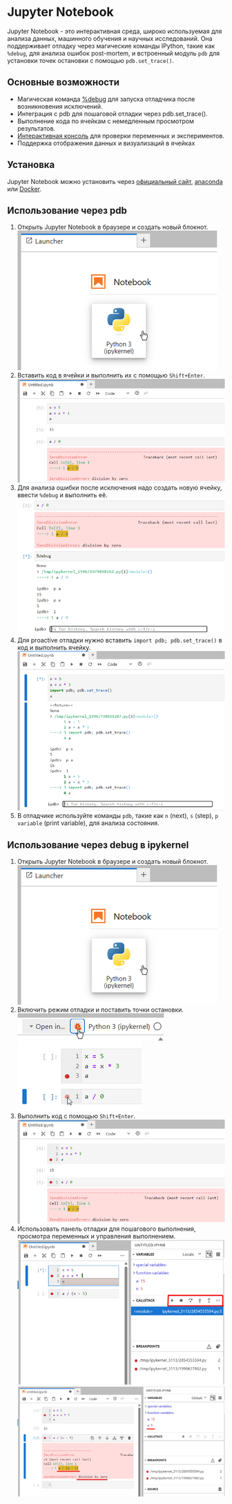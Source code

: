 # Jupyter Notebook 

Jupyter Notebook - это интерактивная среда, широко используемая для анализа данных, машинного обучения и научных исследований. Она поддерживает отладку через магические команды IPython, такие как `%debug`, для анализа ошибок post-mortem, и встроенный модуль `pdb` для установки точек остановки с помощью `pdb.set_trace()`.

## Основные возможности
- Магическая команда [%debug](https://www.cambridge.org/core/resources/pythonforscientists/jupyterdb) для запуска отладчика после возникновения исключений.
- Интеграция с pdb для пошаговой отладки через pdb.set_trace().
- Выполнение кода по ячейкам с немедленным просмотром результатов.
- [Интерактивная консоль](https://jupyterlab.readthedocs.io/en/latest/user/debugger.html) для проверки переменных и экспериментов.
- Поддержка отображения данных и визуализаций в ячейках

## Установка
Jupyter Notebook можно установить через [официальный сайт](https://jupyter.org/install), [anaconda](https://anaconda.org/anaconda/jupyter) или [Docker](https://jupyter-docker-stacks.readthedocs.io/en/latest/).

## Использование через pdb
1. Открыть Jupyter Notebook в браузере и создать новый блокнот. ![Создание нового блокнота в Jupyter Notebook](../content/jupyter/new-notebook.png)
2. Вставить код в ячейки и выполнить их с помощью `Shift+Enter`. ![Запуск кода без отладки](../content/jupyter/run-without-debug.png)
3. Для анализа ошибки после исключения надо создать новую ячейку, ввести `%debug` и выполнить её. ![%debug после ZeroDivisionError](../content/jupyter/zero-division-error.png)
4. Для proactive отладки нужно вставить `import pdb; pdb.set_trace()` в код и выполнить ячейку. ![pdb в середине блока кода](../content/jupyter/pdb.png)
5. В отладчике используйте команды `pdb`, такие как `n` (next), `s` (step), `p variable` (print variable), для анализа состояния.

## Использование через debug в ipykernel
1. Открыть Jupyter Notebook в браузере и создать новый блокнот. ![Создание нового блокнота в Jupyter Notebook](../content/jupyter/new-notebook.png)
2. Включить режим отладки и поставить точки остановки. ![Включение отладки в Jupyter Notebook](../content/jupyter/turn-on-debug.png) ![Установка брейкпоинтов в Jupyter Notebook](../content/jupyter/set-breakpoints.png)
3. Выполнить код с помощью `Shift+Enter`. ![Запуск кода в режиме отладки](../content/jupyter/run-without-degub-with-breakpoint.png)
4. Использовать панель отладки для пошагового выполнения, просмотра переменных и управления выполнением. ![Панель отладки в Jupyter Notebook](../content/jupyter/debug-panel.png) ![Ошибка ZeroDivisionError при отладке в Jupyter Notebook](../content/jupyter/zero-division-error-debug.png)